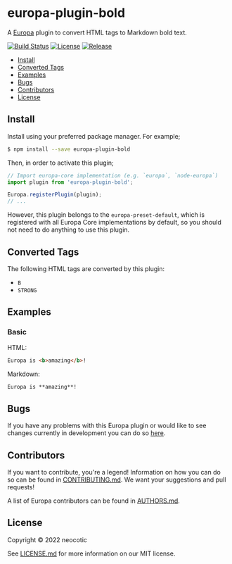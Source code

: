 # europa-plugin-bold

A [Europa](https://github.com/neocotic/europa) plugin to convert HTML tags to Markdown bold text.

[![Build Status](https://img.shields.io/github/workflow/status/neocotic/europa/CI/main?style=flat-square)](https://github.com/neocotic/europa/actions/workflows/ci.yml)
[![License](https://img.shields.io/npm/l/europa-plugin-bold.svg?style=flat-square)](https://github.com/neocotic/europa/raw/main/packages/europa-plugin-bold/LICENSE.md)
[![Release](https://img.shields.io/npm/v/europa-plugin-bold.svg?style=flat-square)](https://npmjs.com/package/europa-plugin-bold)

* [Install](#install)
* [Converted Tags](#converted-tags)
* [Examples](#examples)
* [Bugs](#bugs)
* [Contributors](#contributors)
* [License](#license)

## Install

Install using your preferred package manager. For example;

``` bash
$ npm install --save europa-plugin-bold
```

Then, in order to activate this plugin;

``` typescript
// Import europa-core implementation (e.g. `europa`, `node-europa`)
import plugin from 'europa-plugin-bold';

Europa.registerPlugin(plugin);
// ...
```

However, this plugin belongs to the `europa-preset-default`, which is registered with all Europa Core implementations by default,
so you should not need to do anything to use this plugin.

## Converted Tags

The following HTML tags are converted by this plugin:

* `B`
* `STRONG`

## Examples

### Basic

HTML:

``` html
Europa is <b>amazing</b>!
```

Markdown:

``` markdown
Europa is **amazing**!
```

## Bugs

If you have any problems with this Europa plugin or would like to see changes currently in development you can do so
[here](https://github.com/neocotic/europa/issues).

## Contributors

If you want to contribute, you're a legend! Information on how you can do so can be found in
[CONTRIBUTING.md](https://github.com/neocotic/europa/blob/main/CONTRIBUTING.md). We want your suggestions and pull
requests!

A list of Europa contributors can be found in [AUTHORS.md](https://github.com/neocotic/europa/blob/main/AUTHORS.md).

## License

Copyright © 2022 neocotic

See [LICENSE.md](https://github.com/neocotic/europa/raw/main/packages/europa-plugin-bold/LICENSE.md) for more information on
our MIT license.
